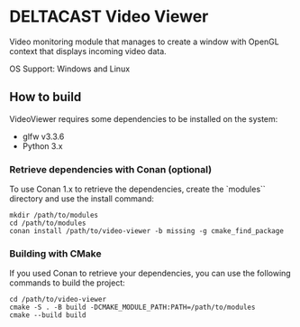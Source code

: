 # DELTACAST Video Viewer

Video monitoring module that manages to create a window with OpenGL context that displays incoming video data.

OS Support: Windows and Linux

## How to build

VideoViewer requires some dependencies to be installed on the system:
- glfw v3.3.6
- Python 3.x

### Retrieve dependencies with Conan (optional)

To use Conan 1.x to retrieve the dependencies, create the `modules`` directory and use the install command:

```shell
mkdir /path/to/modules
cd /path/to/modules
conan install /path/to/video-viewer -b missing -g cmake_find_package
```

### Building with CMake

If you used Conan to retrieve your dependencies, you can use the following commands to build the project:

```shell
cd /path/to/video-viewer
cmake -S . -B build -DCMAKE_MODULE_PATH:PATH=/path/to/modules
cmake --build build
```


